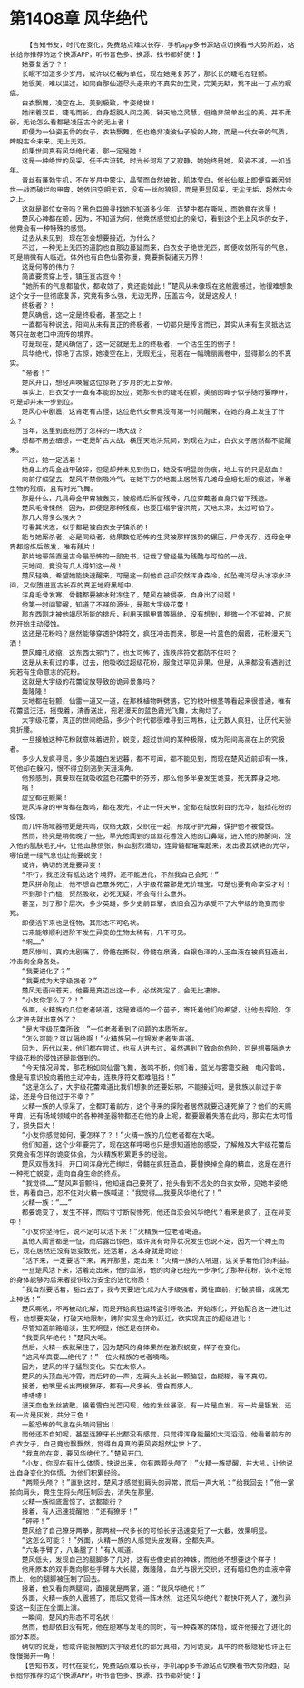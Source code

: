 # 第1408章 风华绝代
        【告知书友，时代在变化，免费站点难以长存，手机app多书源站点切换看书大势所趋，站长给你推荐的这个换源APP，听书音色多、换源、找书都好使！】
       她要复活了？！
       长眠不知道多少岁月，或许以亿载为单位，现在她竟复苏了，那长长的睫毛在轻颤。
       她很美，难以描述，如同自那仙道尽头走来的不真实的生灵，完美无缺，挑不出一丁点的瑕疵。
       白衣飘舞，凌空在上，美到极致，丰姿绝世！
       她闭着双目，睫毛而长，自身超脱人间之美，钟天地之灵慧，但绝非简单出尘的美，并不柔弱，无论怎么看都是凌压古今的无上者！
       即便为一仙姿玉骨的女子，衣袂飘舞，但也绝非凌波仙子般的人物，而是一代女帝的气质，睥睨古今未来，无上无双。
       如果世间真有风华绝代者，那一定是她！
       这是一种绝世的风采，任千古流转，时光长河乱了又寂静，她始终是她，风姿不减，一如当年。
       青丝有蓬勃生机，不在岁月中蒙尘，晶莹而自然披散，肌体莹白，修长仙躯上即便穿着因倾世一战而破烂的甲胄，她依旧空明无双，没有一丝的狼狈，而是更显风采，无尘无垢，超然古今之上。
       这就是那位女帝吗？黑色巨兽寻找她不知道多少年，连梦中都在嘶吼，而她竟在这里！
       楚风心神都在颤，因为，不知道为何，他竟然感觉如此的亲切，看到这个无上风华的女子，他竟会有一种特殊的感觉。
       过去从未见到，现在怎会想要接近，为什么？
       不过，一种无上无匹的道韵也自那边蔓延而来，白衣女子绝世无匹，即便收敛所有的气息，可是稍微有人临近，体外也有白色仙雾弥漫，竟要撕裂诸天万界！
       这是何等的伟力？
       简直要贯穿上苍，镇压亘古亘今！
       “她所有的气息都蛰伏，都收敛了，竟还能如此！”楚风从未像现在这般震撼过，他很难想象这个女子一旦彻底复苏，究竟有多么强，无边无界，压盖古今，就是这般人！
       终极者？！
       楚风确信，这一定是终极者，甚至之上！
       一直都有种说法，阳间从未有真正的终极者，一切都只是传言而已，其实从未有生灵抵达这等只在故老口中流传的境界。
       可是现在，楚风确信了，这一定就是无上的终极者，一个活生生的例子！
       风华绝代，惊艳了古惊，她凌空在上，无瑕无尘，宛若在一幅瑰丽画卷中，显得那么的不真实。
       “帝者！”
       楚风开口，想轻声唤醒这位惊艳了岁月的无上女帝。
       事实上，白衣女子一直有本能的反应，她那长长的睫毛在颤，美丽的眸子似乎随时要睁开，可是却并未一步到位。
       楚风心中剧震，这肯定有古怪，这位绝代女帝竟没有第一时间醒来，在她的身上发生了什么？
       当年，这里到底经历了怎样的一场大战？
       想都不用去细想，一定是旷古大战，横压天地洪荒间，到现在为止，白衣女子居然都不能醒来。
       不过，她一定活着！
       她身上的母金战甲破碎，但是却并未见到伤口，她没有明显的伤痕，地上有的只是敌血！
       向前仔细望去，楚风不禁倒吸冷气，在她下方的地面上居然有几滩母金熔化后的痕迹，伴着生物的残痕，且有时光飞舞。
       那是什么，几具母金甲胄被轰灭，被熔炼后所留残骨，几位穿戴者自身只留下残迹。
       楚风毛骨悚然，因为，即便是那种残痕，也要压塌宇宙洪荒，天地未来，太过可怕了。
       那几人得多么强大？
       可看其状态，似乎都是被白衣女子镇杀的！
       能与她厮杀者，必是同级者，结果数位恐怖的生灵被那样强势的碾压，尸骨无存，连母金甲胄都熔炼后蒸发，唯有残片！
       那片地带简直是古今最恐怖的一部史书，记载了曾经最为残酷与可怕的一战。
       天地间，竟没有几人得知这一战！
       楚风轻唤，希望她能快速醒来，可是这一刻他自己却突然浑身森冷，如坠魂河尽头冰凉水泽间，又似堕进亘古长存的真正地府黑暗中。
       浑身毛骨发寒，骨髓都要被冰封冻住了，楚风在被侵袭，自身出了问题！
       他第一时间警醒，知道了不祥的源头，是那大宇级花蕾！
       那东西刚才被他竭尽所能的排斥，利用天赐甲胄等隔绝，没有想到，稍微一个不留神，它居然开始主动侵蚀。
       这还是花粉吗？居然能够穿透护体符文，疯狂冲击而来，那是一片蓝色的烟霞，花粉漫天飞洒！
       楚风瞳孔收缩，这东西太邪门了，也太可怖了，连秩序符文都防不住吗？
       这是从未有过的事，过去，他吸收过超级花粉，服食过罕见异果，但是，从来都没有遇到过宛若有生命意志的花粉。
       这就是大宇级的花蕾绽放导致的诡异景象吗？
       轰隆隆！
       天地都在轻颤，仙雷一道又一道，在那株植物畔劈落，它的枝叶根茎等看起来很普通，唯有花蕾蓝汪汪，摇曳着，清香送出，宛若漫天的蓝色霞光飞舞，太绚烂了。
       大宇级花蕾，真正的世间绝品，多少个时代都很难寻到三两株，让无数人疯狂，让历代天骄竞折腰。
       一旦接触这种花粉就意味着进阶，蜕变，超过世间的某种极限，成为阳间高高在上的究极者。
       多少人发疯寻觅，多少英雄白发迟暮，都不可闻，都不能见到，而现在楚风近前却有一株，可他却在躲闪，恨不得立刻逃到天涯海角。
       他预感到，真要现在就吸收蓝色花蕾中的芬芳，那么他多半要发生诡变，死无葬身之地。
       嗡！
       虚空都在颤栗！
       楚风浑身的甲胄都在轰鸣，都在发光，不止一件天甲，全都在绽放刺目的光华，阻挡花粉的侵蚀。
       而几件场域器物更是共鸣，纹络无数，交织在一起，形成守护光幕，保护他不被侵蚀。
       然而，终究是稍微晚了一些，早先他闻到的丝丝花香没入他的口鼻端，进入他的肺腑间，没入他的肌肤毛孔中，让他血脉偾张，鲜血剧烈涌动，连骨髓都璀璨起来，发出极其妖艳的光华，哪怕是一缕气息也让他要蜕变！
       或许，确切的说是要异变！
       “不行，我还没有抵达这个境界，还不能进化，不然我自己会死！”
       楚风拼命阻止，他不想自己意外死亡，大宇级花蕾那是无价瑰宝，可是也要有命享受才对！
       不到那个门槛，贸然吸收，必死无疑，不会有什么意外。
       甚至，到了那个层次，多少英雄，多少史前巨擘，依旧会因为承受不了大宇级的诡变而惨死。
       即便活下来也是怪物，其形态不可名状。
       古来能够顺利进阶不发生异变的生物太稀有，几不可见。
       “啊……”
       楚风惨叫，真的太剧痛了，骨骼在撕裂，骨髓在泉涌，白银色泽的人王血液在被疯狂造出，冲击向全身各处。
       “我要进化了？”
       “我要成为大宇级强者？”
       楚风无语问苍天，他要是真迈出这一步，必然死定了，会无比凄惨。
       “小友你怎么了？！”
       外面，火精族的几位老者吼道，这是难得的一个苗子，寄托着他们的希望，让他去探险，怎么才进去就出意外了？
       “是大宇级花蕾所致！”一位老者看到了问题的本质所在。
       “怎么可能？可以隔绝啊！”火精族另一位银发老者失声道。
       因为，历代以来，他们都在尝试，也有人进去过，虽然遇到了致命的危险，可是想要隔绝大宇级花粉的侵蚀还是能做到的。
       “今天情况异常，那花粉如同仙雷飞舞，轰鸣不断，你们看，蓝光与雾霭交融，电闪雷鸣，像是有意识般向着他主动冲击，连秩序符文都难阻挡！”
       “这是怎么了，大宇级花蕾难道比我们想象的还要妖邪，不能接近吗，是我族以前过于幸运，还是今日他过于不幸？”
       火精一族的人惊呆了，全都盯着前方，这个寻来的探险者居然就要迅速死掉了？他们的天赐甲胄，还有场域领域中的各种神圣器物都还在他的身上呢，都要跟着失落在此吗，那实在太可惜了，损失巨大！
       “小友你感觉如何，要怎样了？！”火精一族的几位老者都在大喝。
       他们知道，这个少年要完了，现在这样呼喝也只是想知道他的感受，了解触及大宇级花蕾后究竟会有怎样的诡变体会，为火精族积累更多的经验。
       楚风双唇发抖，开口间浑身光芒绚烂，骨髓在疯狂造血，要替换掉全身的精血，这是在进行一种死亡蜕变，走向自身生命的终点。
       “我觉得……”楚风声音颤抖，他知道自己要死了，抬头看到不远处的白衣女帝，见她丰姿绝世，再看自己，忍不住对火精一族喊道：“我觉得……我要风华绝代了！”
       火精一族：“……”
       都要诡变了，发生不祥，而后寸寸断裂惨死，他还自恋会风华绝代？看来是疯了，正在异变中！
       “小友你坚持住，说不定可以活下来！”火精族一位老者喝道。
       其他人闻言都是一怔，而后露出惊色，或许真有奇异状况发生也说不定，因为一个神王而已，现在居然还没有诡变致死，还活着，这本身就是奇迹！
       “活下来，一定要活下来，离开那里，走出来！”火精一族的人吼道，这关乎着他们的利益。
       一旦楚风活下来，活着走出来，他的血液，他的肉身已经先一步净化了那种花粉，说不定他的身体能够为后来者提供较为安全的进化物质！
       “我自然要活着，豁出去了，我今天要进化成为大宇级强者，勇往直前，打破禁锢，成就无上神话！”
       楚风嘶吼，不再被动化解，而是开始疯狂运转盗引呼吸法，开始炼化，开始配合这一进化过程，他想要突破，打破天地限制，跨阶实现生命的跃迁，欲实现真正的超级进化！
       尽管知道前路暗淡，生死明显，他还是在拼命。
       “我要风华绝代！”楚风大喝。
       然后，火精一族就呆住了，因为楚风的身体果然在激烈蜕变，样子在变化。
       “这风华真要……绝代了！”一位火精族的老者喃喃。
       因为，楚风的样子猛烈变化，实在太惊人。
       楚风的头顶血光冲霄，而后砰的一声，左肩头上长出一颗脑袋，血糊糊，看不真切。
       接着，他嘴里长出两根獠牙，都有一尺多长，雪白而瘆人。
       哧哧哧！
       漫天血色发丝披散，接着雪白光芒闪现，他的发丝暴涨，有一片是血发，有一片是银发，还有一片是灰发，共分三色！
       一股恐怖的气息在头颅间冒出！
       而他还不自知呢，甚至连獠牙长出都没有感觉，只觉得浑身能量如大河滔滔，他看着前方的白衣女子，自己竟也飘飘然，觉得自身真的要风姿超然尘世上了。
       “我真的在变，要风华绝代了。”楚风开口。
       “小友，你现在有什么体悟，快说出来，你有两颗头颅了！”火精一族提醒，并大吼，让他说出自身变化的体悟，为他们积累经验。
       “两颗头颅？！”直到这时，楚风才感觉到肩头的异常，而后一声大吼：“给我回去！”他一掌拍向肩头，竟生生将头颅压制回去，消失在那里。
       火精一族彻底震惊了，这都能行？
       接着，有人迅速提醒他：“还有獠牙！”
       “砰砰！”
       楚风给了自己獠牙两拳，那两根一尺多长的可怕长牙迅速变短了一大截，效果明显。
       “这怎么可能？！”外面，火精一族的人感觉头皮发麻，全都失声。
       “六条手臂了，八条腿了！”有人喊道。
       楚风低头，发现自己的腿脚多了几对，这有些像史前的神蛛，而他绝不想要这个样子！
       他用原本的双手轰向那些手臂与大长腿，轰隆隆，血光与银光交织，还有暗红色的血液冲霄而上，他的腿脚被压制了回去。
       接着，他又看向两腿间，直接就是两掌，道：“我风华绝代！”
       外面，火精一族的人震撼了，而后又觉得一阵木然，这还风华绝代？都快吓死人了，激烈异变这一刻正在全面上演。
       一瞬间，楚风的形态不可名状！
       然而，他却依旧没有死，他在胆寒与发毛的同时，有一种森寒的体悟，或许他接近了进化的部分本质。
       确切的说是，他或许能接触到大宇级进化的部分真相，为何诡变，其中的终极隐秘也许正在慢慢揭开一角！
       【告知书友，时代在变化，免费站点难以长存，手机app多书源站点切换看书大势所趋，站长给你推荐的这个换源APP，听书音色多、换源、找书都好使！】